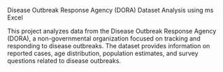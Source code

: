 Disease Outbreak Response Agency (DORA) Dataset Analysis using ms Excel

This project analyzes data from the Disease Outbreak Response Agency (DORA), a non-governmental organization focused on tracking and responding to disease outbreaks. The dataset provides information on reported cases, age distribution, population estimates, and survey questions related to disease outbreaks.

